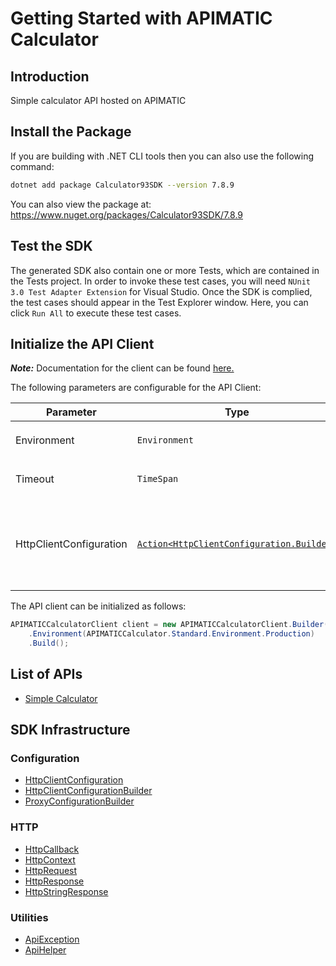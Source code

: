 
# Getting Started with APIMATIC Calculator

## Introduction

Simple calculator API hosted on APIMATIC

## Install the Package

If you are building with .NET CLI tools then you can also use the following command:

```bash
dotnet add package Calculator93SDK --version 7.8.9
```

You can also view the package at:
https://www.nuget.org/packages/Calculator93SDK/7.8.9

## Test the SDK

The generated SDK also contain one or more Tests, which are contained in the Tests project. In order to invoke these test cases, you will need `NUnit 3.0 Test Adapter Extension` for Visual Studio. Once the SDK is complied, the test cases should appear in the Test Explorer window. Here, you can click `Run All` to execute these test cases.

## Initialize the API Client

**_Note:_** Documentation for the client can be found [here.](https://www.github.com/Shield-Jaguar/calculator-93-dotnet-sdk/tree/7.8.9/doc/client.md)

The following parameters are configurable for the API Client:

| Parameter | Type | Description |
|  --- | --- | --- |
| Environment | `Environment` | The API environment. <br> **Default: `Environment.Production`** |
| Timeout | `TimeSpan` | Http client timeout.<br>*Default*: `TimeSpan.FromSeconds(100)` |
| HttpClientConfiguration | [`Action<HttpClientConfiguration.Builder>`](https://www.github.com/Shield-Jaguar/calculator-93-dotnet-sdk/tree/7.8.9/doc/http-client-configuration-builder.md) | Action delegate that configures the HTTP client by using the HttpClientConfiguration.Builder for customizing API call settings.<br>*Default*: `new HttpClient()` |

The API client can be initialized as follows:

```csharp
APIMATICCalculatorClient client = new APIMATICCalculatorClient.Builder()
    .Environment(APIMATICCalculator.Standard.Environment.Production)
    .Build();
```

## List of APIs

* [Simple Calculator](https://www.github.com/Shield-Jaguar/calculator-93-dotnet-sdk/tree/7.8.9/doc/controllers/simple-calculator.md)

## SDK Infrastructure

### Configuration

* [HttpClientConfiguration](https://www.github.com/Shield-Jaguar/calculator-93-dotnet-sdk/tree/7.8.9/doc/http-client-configuration.md)
* [HttpClientConfigurationBuilder](https://www.github.com/Shield-Jaguar/calculator-93-dotnet-sdk/tree/7.8.9/doc/http-client-configuration-builder.md)
* [ProxyConfigurationBuilder](https://www.github.com/Shield-Jaguar/calculator-93-dotnet-sdk/tree/7.8.9/doc/proxy-configuration-builder.md)

### HTTP

* [HttpCallback](https://www.github.com/Shield-Jaguar/calculator-93-dotnet-sdk/tree/7.8.9/doc/http-callback.md)
* [HttpContext](https://www.github.com/Shield-Jaguar/calculator-93-dotnet-sdk/tree/7.8.9/doc/http-context.md)
* [HttpRequest](https://www.github.com/Shield-Jaguar/calculator-93-dotnet-sdk/tree/7.8.9/doc/http-request.md)
* [HttpResponse](https://www.github.com/Shield-Jaguar/calculator-93-dotnet-sdk/tree/7.8.9/doc/http-response.md)
* [HttpStringResponse](https://www.github.com/Shield-Jaguar/calculator-93-dotnet-sdk/tree/7.8.9/doc/http-string-response.md)

### Utilities

* [ApiException](https://www.github.com/Shield-Jaguar/calculator-93-dotnet-sdk/tree/7.8.9/doc/api-exception.md)
* [ApiHelper](https://www.github.com/Shield-Jaguar/calculator-93-dotnet-sdk/tree/7.8.9/doc/api-helper.md)

